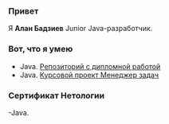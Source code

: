 ### Привет

Я **Алан Бадзиев** Junior Java-разработчик.

### Вот, что я умею

- Java. [Репозиторий с дипломной работой](https://github.com/badziy/pcs-jd-diplom)
- Java. [Курсовой проект Менеджер задач](https://github.com/badziy/TaskManager)

### Сертификат Нетологии

-Java. 
